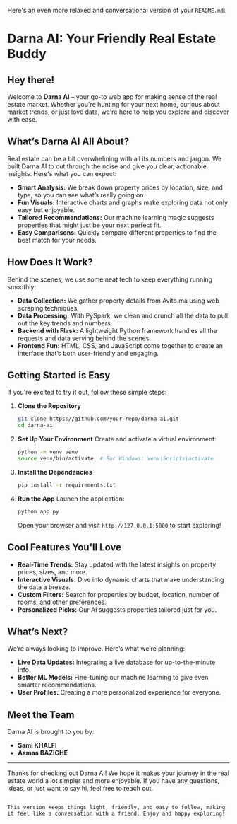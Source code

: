 Here's an even more relaxed and conversational version of your `README.md`:

# Darna AI: Your Friendly Real Estate Buddy

## Hey there!

Welcome to **Darna AI** – your go-to web app for making sense of the real estate market. Whether you're hunting for your next home, curious about market trends, or just love data, we're here to help you explore and discover with ease.

## What’s Darna AI All About?

Real estate can be a bit overwhelming with all its numbers and jargon. We built Darna AI to cut through the noise and give you clear, actionable insights. Here's what you can expect:

- **Smart Analysis:** We break down property prices by location, size, and type, so you can see what’s really going on.
- **Fun Visuals:** Interactive charts and graphs make exploring data not only easy but enjoyable.
- **Tailored Recommendations:** Our machine learning magic suggests properties that might just be your next perfect fit.
- **Easy Comparisons:** Quickly compare different properties to find the best match for your needs.

## How Does It Work?

Behind the scenes, we use some neat tech to keep everything running smoothly:

- **Data Collection:** We gather property details from Avito.ma using web scraping techniques.
- **Data Processing:** With PySpark, we clean and crunch all the data to pull out the key trends and numbers.
- **Backend with Flask:** A lightweight Python framework handles all the requests and data serving behind the scenes.
- **Frontend Fun:** HTML, CSS, and JavaScript come together to create an interface that’s both user-friendly and engaging.

## Getting Started is Easy

If you're excited to try it out, follow these simple steps:

1. **Clone the Repository**
   ```sh
   git clone https://github.com/your-repo/darna-ai.git
   cd darna-ai
   ```

2. **Set Up Your Environment**
   Create and activate a virtual environment:
   ```sh
   python -m venv venv
   source venv/bin/activate  # For Windows: venv\Scripts\activate
   ```

3. **Install the Dependencies**
   ```sh
   pip install -r requirements.txt
   ```

4. **Run the App**
   Launch the application:
   ```sh
   python app.py
   ```
   Open your browser and visit `http://127.0.0.1:5000` to start exploring!

## Cool Features You'll Love

- **Real-Time Trends:** Stay updated with the latest insights on property prices, sizes, and more.
- **Interactive Visuals:** Dive into dynamic charts that make understanding the data a breeze.
- **Custom Filters:** Search for properties by budget, location, number of rooms, and other preferences.
- **Personalized Picks:** Our AI suggests properties tailored just for you.

## What’s Next?

We’re always looking to improve. Here’s what we’re planning:
- **Live Data Updates:** Integrating a live database for up-to-the-minute info.
- **Better ML Models:** Fine-tuning our machine learning to give even smarter recommendations.
- **User Profiles:** Creating a more personalized experience for everyone.

## Meet the Team

Darna AI is brought to you by:
- **Sami KHALFI**
- **Asmaa BAZIGHE**


---

Thanks for checking out Darna AI! We hope it makes your journey in the real estate world a lot simpler and more enjoyable. If you have any questions, ideas, or just want to say hi, feel free to reach out.
```

This version keeps things light, friendly, and easy to follow, making it feel like a conversation with a friend. Enjoy and happy exploring!
